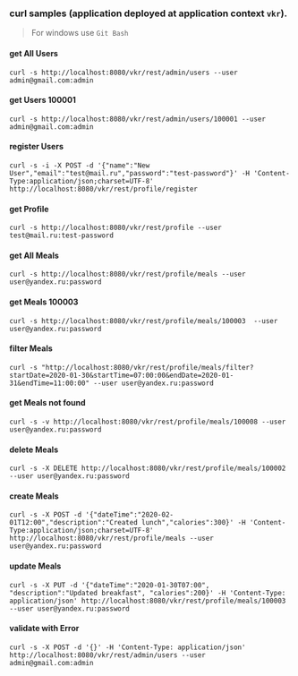 ### curl samples (application deployed at application context `vkr`).
> For windows use `Git Bash`

#### get All Users
`curl -s http://localhost:8080/vkr/rest/admin/users --user admin@gmail.com:admin`

#### get Users 100001
`curl -s http://localhost:8080/vkr/rest/admin/users/100001 --user admin@gmail.com:admin`

#### register Users
`curl -s -i -X POST -d '{"name":"New User","email":"test@mail.ru","password":"test-password"}' -H 'Content-Type:application/json;charset=UTF-8' http://localhost:8080/vkr/rest/profile/register`

#### get Profile
`curl -s http://localhost:8080/vkr/rest/profile --user test@mail.ru:test-password`

#### get All Meals
`curl -s http://localhost:8080/vkr/rest/profile/meals --user user@yandex.ru:password`

#### get Meals 100003
`curl -s http://localhost:8080/vkr/rest/profile/meals/100003  --user user@yandex.ru:password`

#### filter Meals
`curl -s "http://localhost:8080/vkr/rest/profile/meals/filter?startDate=2020-01-30&startTime=07:00:00&endDate=2020-01-31&endTime=11:00:00" --user user@yandex.ru:password`

#### get Meals not found
`curl -s -v http://localhost:8080/vkr/rest/profile/meals/100008 --user user@yandex.ru:password`

#### delete Meals
`curl -s -X DELETE http://localhost:8080/vkr/rest/profile/meals/100002 --user user@yandex.ru:password`

#### create Meals
`curl -s -X POST -d '{"dateTime":"2020-02-01T12:00","description":"Created lunch","calories":300}' -H 'Content-Type:application/json;charset=UTF-8' http://localhost:8080/vkr/rest/profile/meals --user user@yandex.ru:password`

#### update Meals
`curl -s -X PUT -d '{"dateTime":"2020-01-30T07:00", "description":"Updated breakfast", "calories":200}' -H 'Content-Type: application/json' http://localhost:8080/vkr/rest/profile/meals/100003 --user user@yandex.ru:password`

#### validate with Error
`curl -s -X POST -d '{}' -H 'Content-Type: application/json' http://localhost:8080/vkr/rest/admin/users --user admin@gmail.com:admin`